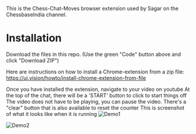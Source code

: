 This is the Chess-Chat-Moves browser extension used by Sagar on the ChessbaseIndia channel.

# Installation

Download the files in this repo. (Use the green "Code" button above and click "Download ZIP")

Here are instructions on how to install a Chrome-extension from a zip file: https://ui.vision/howto/install-chrome-extension-from-file

Once you have installed the extension, navigate to your video on youtube
At the top of the chat, there will be a 'START' button to click to start things off
The video does not have to be playing, you can pause the video.
There's a "clear" button that is also available to reset the counter
This is screenshot of what it looks like when it is running
![Demo1](https://i.imgur.com/6HcKGmv.jpeg)

![Demo2](https://i.imgur.com/lGZrXPc.jpeg)

